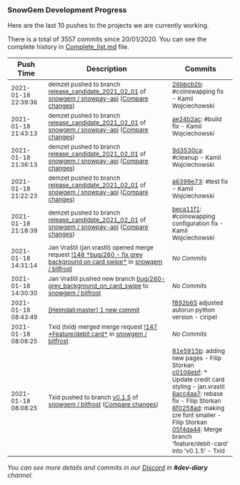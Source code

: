 
### SnowGem Development Progress

Here are the last 10 pushes to the projects we are currently working.

There is a total of 3557 commits since 20/01/2020. You can see the complete history in
 [Complete_list.md](Complete_list.md) file.

| Push Time | Description | Commits |
| --- | --- | --- |
| <sub>2021-01-18 22:39:36</sub> | <sub>demzet pushed to branch [release\_candidate\_2021\_02\_01](https://gitlab.com/snowgem/snowpay-api/commits/release_candidate_2021_02_01) of [snowgem / snowpay\-api](https://gitlab.com/snowgem/snowpay-api) ([Compare changes](https://gitlab.com/snowgem/snowpay-api/compare/ae24b2ac658ff90455c04c2d4a0247e689427fb3...26bbcb2bb74f7a82a076023cb022206a18ebefed))</sub> | <sub>[26bbcb2b](https://gitlab.com/snowgem/snowpay-api/-/commit/26bbcb2bb74f7a82a076023cb022206a18ebefed): #coinswapping fix - Kamil Wojciechowski</sub> |
| <sub>2021-01-18 21:43:13</sub> | <sub>demzet pushed to branch [release\_candidate\_2021\_02\_01](https://gitlab.com/snowgem/snowpay-api/commits/release_candidate_2021_02_01) of [snowgem / snowpay\-api](https://gitlab.com/snowgem/snowpay-api) ([Compare changes](https://gitlab.com/snowgem/snowpay-api/compare/9d3530cab846193e2a23a7f9fb3f9512ede9e695...ae24b2ac658ff90455c04c2d4a0247e689427fb3))</sub> | <sub>[ae24b2ac](https://gitlab.com/snowgem/snowpay-api/-/commit/ae24b2ac658ff90455c04c2d4a0247e689427fb3): #build fix - Kamil Wojciechowski</sub> |
| <sub>2021-01-18 21:36:13</sub> | <sub>demzet pushed to branch [release\_candidate\_2021\_02\_01](https://gitlab.com/snowgem/snowpay-api/commits/release_candidate_2021_02_01) of [snowgem / snowpay\-api](https://gitlab.com/snowgem/snowpay-api) ([Compare changes](https://gitlab.com/snowgem/snowpay-api/compare/a6399e73107b726d07fc929116a05aa6ddda2b65...9d3530cab846193e2a23a7f9fb3f9512ede9e695))</sub> | <sub>[9d3530ca](https://gitlab.com/snowgem/snowpay-api/-/commit/9d3530cab846193e2a23a7f9fb3f9512ede9e695): #cleanup - Kamil Wojciechowski</sub> |
| <sub>2021-01-18 21:22:23</sub> | <sub>demzet pushed to branch [release\_candidate\_2021\_02\_01](https://gitlab.com/snowgem/snowpay-api/commits/release_candidate_2021_02_01) of [snowgem / snowpay\-api](https://gitlab.com/snowgem/snowpay-api) ([Compare changes](https://gitlab.com/snowgem/snowpay-api/compare/beca11f137220834e2445213de055f1594389fb0...a6399e73107b726d07fc929116a05aa6ddda2b65))</sub> | <sub>[a6399e73](https://gitlab.com/snowgem/snowpay-api/-/commit/a6399e73107b726d07fc929116a05aa6ddda2b65): #test fix - Kamil Wojciechowski</sub> |
| <sub>2021-01-18 21:18:39</sub> | <sub>demzet pushed to branch [release\_candidate\_2021\_02\_01](https://gitlab.com/snowgem/snowpay-api/commits/release_candidate_2021_02_01) of [snowgem / snowpay\-api](https://gitlab.com/snowgem/snowpay-api) ([Compare changes](https://gitlab.com/snowgem/snowpay-api/compare/cef3474cf2b121b36e41138872804e6f2caab280...beca11f137220834e2445213de055f1594389fb0))</sub> | <sub>[beca11f1](https://gitlab.com/snowgem/snowpay-api/-/commit/beca11f137220834e2445213de055f1594389fb0): #coinswapping configuration fix - Kamil Wojciechowski</sub> |
| <sub>2021-01-18 14:31:14</sub> | <sub>Jan Vraštil (jan.vrastil) opened merge request [\!148 \*bug/260 \- fix grey background on card swipe\*](https://gitlab.com/snowgem/bitfrost/-/merge_requests/148) in [snowgem / bitfrost](https://gitlab.com/snowgem/bitfrost)</sub> | <sub>_No Commits_</sub> |
| <sub>2021-01-18 14:30:30</sub> | <sub>Jan Vraštil pushed new branch [bug/260\-grey\_background\_on\_card\_swipe](https://gitlab.com/snowgem/bitfrost/commits/bug/260-grey_background_on_card_swipe) to [snowgem / bitfrost](https://gitlab.com/snowgem/bitfrost)</sub> | <sub>_No Commits_</sub> |
| <sub>2021-01-18 08:43:49</sub> | <sub>[[Heimdall:master] 1 new commit](https://github.com/ciripel/Heimdall/commit/f892b65a8632a3924edf4e054b540843e0da4de8)</sub> | <sub>[f892b65](https://github.com/ciripel/Heimdall/commit/f892b65a8632a3924edf4e054b540843e0da4de8) adjusted autorun python version - ciripel</sub> |
| <sub>2021-01-18 08:08:25</sub> | <sub>Txid (txid) merged merge request [\!147 \*Feature/debit card\*](https://gitlab.com/snowgem/bitfrost/-/merge_requests/147) in [snowgem / bitfrost](https://gitlab.com/snowgem/bitfrost)</sub> | <sub>_No Commits_</sub> |
| <sub>2021-01-18 08:08:25</sub> | <sub>Txid pushed to branch [v0\.1\.5](https://gitlab.com/snowgem/bitfrost/commits/v0.1.5) of [snowgem / bitfrost](https://gitlab.com/snowgem/bitfrost) ([Compare changes](https://gitlab.com/snowgem/bitfrost/compare/576516c3db1f0a3131cf6dfffc436b5ad6488ee0...05f4da448439f6cd407ba61fa0e908e6d5bd426d))</sub> | <sub>[81e5915b](https://gitlab.com/snowgem/bitfrost/-/commit/81e5915b321bb5a8432e11cf8506656c57bb6a75): adding new pages - Filip Storkan<br>[c0106ebf](https://gitlab.com/snowgem/bitfrost/-/commit/c0106ebf5fac943210f44c65d38f54377b4b1fe5): * Update credit card styling - jan.vrastil<br>[6acc4aa7](https://gitlab.com/snowgem/bitfrost/-/commit/6acc4aa71f423d9c654ea5be68b95f9e15e02660): rebase fix - Filip Storkan<br>[6f0258ad](https://gitlab.com/snowgem/bitfrost/-/commit/6f0258ad9f278f7e80e1dd69d73bd09bbd50e790): making cre font smaller - Filip Storkan<br>[05f4da44](https://gitlab.com/snowgem/bitfrost/-/commit/05f4da448439f6cd407ba61fa0e908e6d5bd426d): Merge branch 'feature/debit-card' into 'v0.1.5' - Txid</sub> |

_You can see more details and commits in our [Discord](https://discord.gg/zumGnbg) in **#dev-diary** channel._
